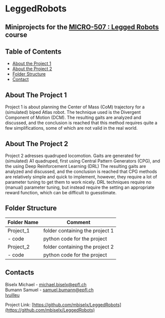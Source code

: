 # LeggedRobots
## Miniprojects for the [MICRO-507 : Legged Robots](https://edu.epfl.ch/coursebook/en/legged-robots-MICRO-507) course 


<!-- TABLE OF CONTENTS -->
## Table of Contents

* [About the Project 1](#about-the-project-1)
* [About the Project 2](#about-the-project-2)
* [Folder Structure](#folder-structure)
* [Contact](#contacts)

<!-- ABOUT THE PROJECT -->
## About The Project 1
Project 1 is about planning the Center of Mass (CoM) trajectory for a (simulated) biped Atlas robot. The technique used is the Divergent Component of Motion (DCM).
The resulting gaits are analyzed and discussed, and the conclusion is reached that this method requires quite a few simplifications, some of which are not valid in the real world.

## About The Project 2
Project 2 adresses quadruped locomotion. Gaits are generated for (simulated) A1 quadruped, first using Central Pattern Generators (CPG), and the using Deep Reinforcement Learning (DRL)
The resulting gaits are analyzed and discussed, and the conclusion is reached that CPG methods are relatively simple and quick to implement, however, they require a lot of parameter tuning to get them to work nicely. DRL techniques require no (manual) parameter tuning, but instead require the setting an appropriate reward function, which can be difficult to guesstimate. 


<!-- FOLDER Structure -->
## Folder Structure
| Folder Name             | Comment                                                                                            |
| ----------------------- | -------------------------------------------------------------------------------------------------- |
| Project_1               | folder containing the project 1                                                                    |
| - code                  | python code for the project                                                                        |
| Project_2               | folder containing the project 2                                                                    |
| - code                  | python code for the project                                                                        |


<!-- CONTACT -->
## Contacts
Biselx Michael - michael.biselx@epfl.ch    <br />
Bumann Samuel  - samuel.bumann@epfl.ch     <br />
[lvuilleu](https://github.com/lvuilleu)    <br />


Project Link: [https://github.com/mbiselx/LeggedRobots](https://github.com/mbiselx/LeggedRobots)
